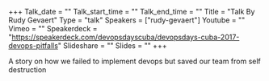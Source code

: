 +++
Talk_date = ""
Talk_start_time = ""
Talk_end_time = ""
Title = "Talk By Rudy Gevaert"
Type = "talk"
Speakers = ["rudy-gevaert"]
Youtube = ""
Vimeo = ""
Speakerdeck = "https://speakerdeck.com/devopsdayscuba/devopsdays-cuba-2017-devops-pitfalls"
Slideshare = ""
Slides = ""
+++

A story on how we failed to implement devops but saved our team from self destruction